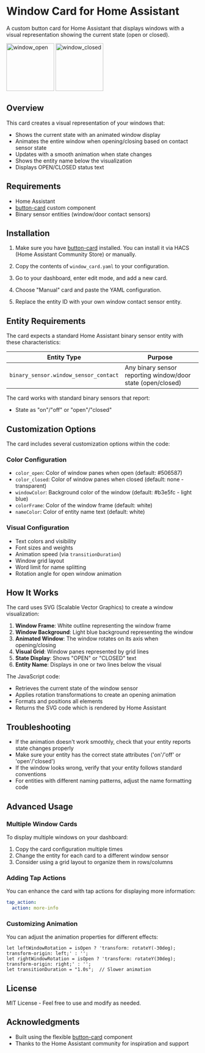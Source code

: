 # Window Card for Home Assistant

A custom button card for Home Assistant that displays windows with a visual representation showing the current state (open or closed).

<img width="125" alt="window_open" src="https://github.com/user-attachments/assets/7f8a504d-ef8e-43a8-8f95-abef27f5e16d" />

<img width="125" alt="window_closed" src="https://github.com/user-attachments/assets/2f457ae6-1771-43c7-899c-972cf46b6d5e" />

## Overview

This card creates a visual representation of your windows that:
- Shows the current state with an animated window display
- Animates the entire window when opening/closing based on contact sensor state
- Updates with a smooth animation when state changes
- Shows the entity name below the visualization
- Displays OPEN/CLOSED status text

## Requirements

- Home Assistant
- [button-card](https://github.com/custom-cards/button-card) custom component
- Binary sensor entities (window/door contact sensors)

## Installation

1. Make sure you have [button-card](https://github.com/custom-cards/button-card) installed. You can install it via HACS (Home Assistant Community Store) or manually.

2. Copy the contents of `window_card.yaml` to your configuration.

3. Go to your dashboard, enter edit mode, and add a new card.

4. Choose "Manual" card and paste the YAML configuration.

5. Replace the entity ID with your own window contact sensor entity.

## Entity Requirements

The card expects a standard Home Assistant binary sensor entity with these characteristics:

| Entity Type | Purpose |
|-------------|---------|
| `binary_sensor.window_sensor_contact` | Any binary sensor reporting window/door state (open/closed) |

The card works with standard binary sensors that report:
- State as "on"/"off" or "open"/"closed"

## Customization Options

The card includes several customization options within the code:

### Color Configuration

- `color_open`: Color of window panes when open (default: #506587)
- `color_closed`: Color of window panes when closed (default: none - transparent)
- `windowColor`: Background color of the window (default: #b3e5fc - light blue)
- `colorFrame`: Color of the window frame (default: white)
- `nameColor`: Color of entity name text (default: white)

### Visual Configuration

- Text colors and visibility
- Font sizes and weights
- Animation speed (via `transitionDuration`)
- Window grid layout
- Word limit for name splitting
- Rotation angle for open window animation

## How It Works

The card uses SVG (Scalable Vector Graphics) to create a window visualization:

1. **Window Frame**: White outline representing the window frame
2. **Window Background**: Light blue background representing the window
3. **Animated Window**: The window rotates on its axis when opening/closing
4. **Visual Grid**: Window panes represented by grid lines
5. **State Display**: Shows "OPEN" or "CLOSED" text
6. **Entity Name**: Displays in one or two lines below the visual

The JavaScript code:
- Retrieves the current state of the window sensor
- Applies rotation transformations to create an opening animation
- Formats and positions all elements
- Returns the SVG code which is rendered by Home Assistant

## Troubleshooting

- If the animation doesn't work smoothly, check that your entity reports state changes properly
- Make sure your entity has the correct state attributes ('on'/'off' or 'open'/'closed')
- If the window looks wrong, verify that your entity follows standard conventions
- For entities with different naming patterns, adjust the name formatting code

## Advanced Usage

### Multiple Window Cards

To display multiple windows on your dashboard:

1. Copy the card configuration multiple times
2. Change the entity for each card to a different window sensor
3. Consider using a grid layout to organize them in rows/columns

### Adding Tap Actions

You can enhance the card with tap actions for displaying more information:

```yaml
tap_action:
  action: more-info
```

### Customizing Animation

You can adjust the animation properties for different effects:

```
let leftWindowRotation = isOpen ? 'transform: rotateY(-30deg); transform-origin: left;' : '';
let rightWindowRotation = isOpen ? 'transform: rotateY(30deg); transform-origin: right;' : '';
let transitionDuration = "1.0s";  // Slower animation
```

## License

MIT License - Feel free to use and modify as needed.

## Acknowledgments

- Built using the flexible [button-card](https://github.com/custom-cards/button-card) component
- Thanks to the Home Assistant community for inspiration and support
